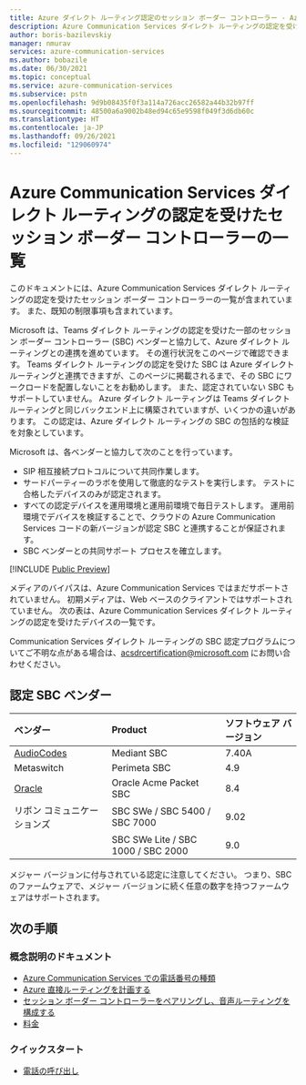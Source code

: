 ```yaml
---
title: Azure ダイレクト ルーティング認定のセッション ボーダー コントローラー - Azure Communication Services
description: Azure Communication Services ダイレクト ルーティングの認定を受けたセッション ボーダー コントローラーの一覧と既知の制限事項
author: boris-bazilevskiy
manager: nmurav
services: azure-communication-services
ms.author: bobazile
ms.date: 06/30/2021
ms.topic: conceptual
ms.service: azure-communication-services
ms.subservice: pstn
ms.openlocfilehash: 9d9b08435f0f3a114a726acc26582a44b32b97ff
ms.sourcegitcommit: 48500a6a9002b48ed94c65e9598f049f3d6db60c
ms.translationtype: HT
ms.contentlocale: ja-JP
ms.lasthandoff: 09/26/2021
ms.locfileid: "129060974"
---
```

# <a name="list-of-session-border-controllers-certified-for-azure-communication-services-direct-routing"></a>Azure Communication Services ダイレクト ルーティングの認定を受けたセッション ボーダー コントローラーの一覧
このドキュメントには、Azure Communication Services ダイレクト ルーティングの認定を受けたセッション ボーダー コントローラーの一覧が含まれています。 また、既知の制限事項も含まれています。

Microsoft は、Teams ダイレクト ルーティングの認定を受けた一部のセッション ボーダー コントローラー (SBC) ベンダーと協力して、Azure ダイレクト ルーティングとの連携を進めています。 その進行状況をこのページで確認できます。 Teams ダイレクト ルーティングの認定を受けた SBC は Azure ダイレクト ルーティングと連携できますが、このページに掲載されるまで、その SBC にワークロードを配置しないことをお勧めします。 また、認定されていない SBC もサポートしていません。 Azure ダイレクト ルーティングは Teams ダイレクト ルーティングと同じバックエンド上に構築されていますが、いくつかの違いがあります。 この認定は、Azure ダイレクト ルーティングの SBC の包括的な検証を対象としています。

Microsoft は、各ベンダーと協力して次のことを行っています。
- SIP 相互接続プロトコルについて共同作業します。
- サードパーティーのラボを使用して徹底的なテストを実行します。 テストに合格したデバイスのみが認定されます。
- すべての認定デバイスを運用環境と運用前環境で毎日テストします。 運用前環境でデバイスを検証することで、クラウドの Azure Communication Services コードの新バージョンが認定 SBC と連携することが保証されます。
- SBC ベンダーとの共同サポート プロセスを確立します。

[!INCLUDE [Public Preview](../../includes/public-preview-include-document.md)]

メディアのバイパスは、Azure Communication Services ではまだサポートされていません。 初期メディアは、Web ベースのクライアントではサポートされていません。
次の表は、Azure Communication Services ダイレクト ルーティングの認定を受けたデバイスの一覧です。

Communication Services ダイレクト ルーティングの SBC 認定プログラムについてご不明な点がある場合は、acsdrcertification@microsoft.com にお問い合わせください。

## <a name="certified-sbc-vendors"></a>認定 SBC ベンダー

|ベンダー|Product|ソフトウェア バージョン|
|:--- |:--- |:--- 
|[AudioCodes](https://www.audiocodes.com/media/lbjfezwn/mediant-sbc-with-microsoft-azure-communication-services.pdf)|Mediant SBC|7.40A
|Metaswitch|Perimeta SBC|4.9|
|[Oracle](https://www.oracle.com/technical-resources/documentation/acme-packet.html)|Oracle Acme Packet SBC|8.4|
|リボン コミュニケーションズ|SBC SWe / SBC 5400 / SBC 7000|9.02|
||SBC SWe Lite / SBC 1000 / SBC 2000|9.0

メジャー バージョンに付与されている認定に注意してください。 つまり、SBC のファームウェアで、メジャー バージョンに続く任意の数字を持つファームウェアはサポートされます。

## <a name="next-steps"></a>次の手順

### <a name="conceptual-documentation"></a>概念説明のドキュメント

- [Azure Communication Services での電話番号の種類](./plan-solution.md)
- [Azure 直接ルーティングを計画する](./direct-routing-infrastructure.md)
- [セッション ボーダー コントローラーをペアリングし、音声ルーティングを構成する](./direct-routing-provisioning.md)
- [料金](../pricing.md)

### <a name="quickstarts"></a>クイックスタート

- [電話の呼び出し](../../quickstarts/voice-video-calling/pstn-call.md)
